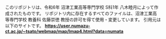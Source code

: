 このリポジトリは、令和6年 沼津工業高等専門学校 S科1年 八木睦月によって作成されたものです。
リポジトリ内に存在するすべてのファイルは、沼津工業高等専門学校 教養科 佐藤崇徳 教授の許可を得て使用・変更しています。
引用元は以下のサイトです。
<a href="https://user.numazu-ct.ac.jp/~tsato/webmap/map/lmap4.html?data=numata"><strong>https://user.numazu-ct.ac.jp/~tsato/webmap/map/lmap4.html?data=numata</strong></a>
